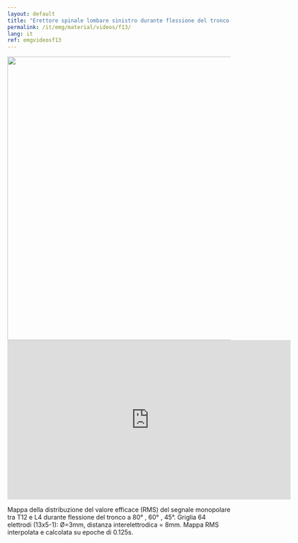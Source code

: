 ```yaml
---
layout: default
title: "Erettore spinale lombare sinistro durante flessione del tronco."
permalink: /it/emg/material/videos/f13/
lang: it
ref: emgvideosf13
---
```


<img src="/img/f13_lumbarangles.jpg" width="640" />

<iframe width="640" height="360" src="https://www.youtube.com/embed/qqkTV8zDKNQ?rel=0&loop=1&modestbranding=1&playlist=qqkTV8zDKNQ" frameborder="0" gesture="media" allow="encrypted-media" allowfullscreen></iframe>

Mappa della distribuzione del valore efficace (RMS) del segnale monopolare tra T12 e L4 durante flessione del tronco a 80° , 60° , 45°. Griglia 64 elettrodi (13x5-1): Ø=3mm, distanza interelettrodica = 8mm. Mappa RMS interpolata e calcolata su epoche di 0.125s.